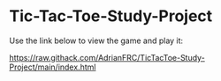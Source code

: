 # Tic-Tac-Toe-Study-Project
 Use the link below to view the game and play it:
 
 
https://raw.githack.com/AdrianFRC/TicTacToe-Study-Project/main/index.html
